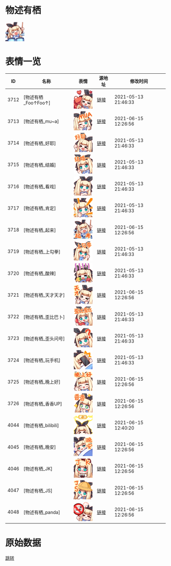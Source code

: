 # 物述有栖

<img src="./cover.png" height="60" alt="cover" />

# 表情一览

|ID|名称|表情|源地址|修改时间|
|----|----|----|----|----|
|3712|[物述有栖_Foo↑Foo↑]|<img src="./pic/003712_%5B物述有栖_Foo↑Foo↑%5D.png" height="60" alt="Foo↑Foo↑"/>|[链接](http://i0.hdslb.com/bfs/emote/b9ac9ae2dc93bc0a067fb552f0d6e8e2ab98afec.png)|2021-05-13 21:46:33|
|3713|[物述有栖_mu~a]|<img src="./pic/003713_%5B物述有栖_mu~a%5D.png" height="60" alt="mu~a"/>|[链接](http://i0.hdslb.com/bfs/emote/fbd6374e1f62cf1523df2d39d1d8dfe70bcc8a73.png)|2021-06-15 12:26:56|
|3714|[物述有栖_好耶]|<img src="./pic/003714_%5B物述有栖_好耶%5D.png" height="60" alt="好耶"/>|[链接](http://i0.hdslb.com/bfs/emote/be79e53780d81fbd34f6b58b67a13dd7c5382fb7.png)|2021-05-13 21:46:33|
|3715|[物述有栖_结婚]|<img src="./pic/003715_%5B物述有栖_结婚%5D.png" height="60" alt="结婚"/>|[链接](http://i0.hdslb.com/bfs/emote/d78a27c0d9302c731853b8f42a2ddbbaa559331e.png)|2021-05-13 21:46:33|
|3716|[物述有栖_看戏]|<img src="./pic/003716_%5B物述有栖_看戏%5D.png" height="60" alt="看戏"/>|[链接](http://i0.hdslb.com/bfs/emote/13a566fa1ae377d467f932ea236e23d4dff19170.png)|2021-05-13 21:46:33|
|3717|[物述有栖_肯定]|<img src="./pic/003717_%5B物述有栖_肯定%5D.png" height="60" alt="肯定"/>|[链接](http://i0.hdslb.com/bfs/emote/7ce97a35a0ad4c4b8a622c5d120d591f91c02dae.png)|2021-05-13 21:46:33|
|3718|[物述有栖_起来]|<img src="./pic/003718_%5B物述有栖_起来%5D.png" height="60" alt="起来"/>|[链接](http://i0.hdslb.com/bfs/emote/073269c2db5b66a64f8c9d38ce268dab7abd9db6.png)|2021-06-15 12:26:56|
|3719|[物述有栖_上勾拳]|<img src="./pic/003719_%5B物述有栖_上勾拳%5D.png" height="60" alt="上勾拳"/>|[链接](http://i0.hdslb.com/bfs/emote/2fa94df2268c84efff2a3fc4f56235cd6e1f6205.png)|2021-05-13 21:46:33|
|3720|[物述有栖_酸辣]|<img src="./pic/003720_%5B物述有栖_酸辣%5D.png" height="60" alt="酸辣"/>|[链接](http://i0.hdslb.com/bfs/emote/ceb7fb93a0d501583ca7d47fe34c20b283b48607.png)|2021-05-13 21:46:33|
|3721|[物述有栖_天才天才]|<img src="./pic/003721_%5B物述有栖_天才天才%5D.png" height="60" alt="天才天才"/>|[链接](http://i0.hdslb.com/bfs/emote/4a1ff045663ffe597d922776a50382a2efb8da9a.png)|2021-06-15 12:26:56|
|3722|[物述有栖_歪比巴卜]|<img src="./pic/003722_%5B物述有栖_歪比巴卜%5D.png" height="60" alt="歪比巴卜"/>|[链接](http://i0.hdslb.com/bfs/emote/cee4edc3e87792f0a9e5fe22648653ccf33e5883.png)|2021-05-13 21:46:33|
|3723|[物述有栖_歪头问号]|<img src="./pic/003723_%5B物述有栖_歪头问号%5D.png" height="60" alt="歪头问号"/>|[链接](http://i0.hdslb.com/bfs/emote/0a90753b424c2cd39dbe52eb5d3d6835f1887433.png)|2021-05-13 21:46:33|
|3724|[物述有栖_玩手机]|<img src="./pic/003724_%5B物述有栖_玩手机%5D.png" height="60" alt="玩手机"/>|[链接](http://i0.hdslb.com/bfs/emote/9da4270c4f39a0ea2c3bece781f0f7e0a63e8c72.png)|2021-05-13 21:46:33|
|3725|[物述有栖_晚上好]|<img src="./pic/003725_%5B物述有栖_晚上好%5D.png" height="60" alt="晚上好"/>|[链接](http://i0.hdslb.com/bfs/emote/801c03a990fdb0eb72be437491886841c2f04ab6.png)|2021-06-15 12:26:56|
|3726|[物述有栖_香香UP]|<img src="./pic/003726_%5B物述有栖_香香UP%5D.png" height="60" alt="香香UP"/>|[链接](http://i0.hdslb.com/bfs/emote/2d2c37cfec8c501de6dcb9d1150079a348cfbb96.png)|2021-06-15 12:26:56|
|4044|[物述有栖_bilibili]|<img src="./pic/004044_%5B物述有栖_bilibili%5D.png" height="60" alt="bilibili"/>|[链接](http://i0.hdslb.com/bfs/emote/42bff05c147ff01a498fde9d6f40a6dea1955634.png)|2021-06-15 12:40:20|
|4045|[物述有栖_晚安]|<img src="./pic/004045_%5B物述有栖_晚安%5D.png" height="60" alt="晚安"/>|[链接](http://i0.hdslb.com/bfs/emote/57960678c36637a0d66394ca5a9f46a5a08ceb6a.png)|2021-06-15 12:26:56|
|4046|[物述有栖_JK]|<img src="./pic/004046_%5B物述有栖_JK%5D.png" height="60" alt="JK"/>|[链接](http://i0.hdslb.com/bfs/emote/a8ccf178f384e7482cf03ecc22c8e85f997623cb.png)|2021-06-15 12:26:56|
|4047|[物述有栖_JS]|<img src="./pic/004047_%5B物述有栖_JS%5D.png" height="60" alt="JS"/>|[链接](http://i0.hdslb.com/bfs/emote/2ca3c3dfd0f5f01e1be3637205c50bde5dded3c5.png)|2021-06-15 12:26:56|
|4048|[物述有栖_panda]|<img src="./pic/004048_%5B物述有栖_panda%5D.png" height="60" alt="panda"/>|[链接](http://i0.hdslb.com/bfs/emote/b0f0e6d139f9dc862f60930ebc4b39b39287df66.png)|2021-06-15 12:26:56|

# 原始数据

[跳转](./raw.json)

